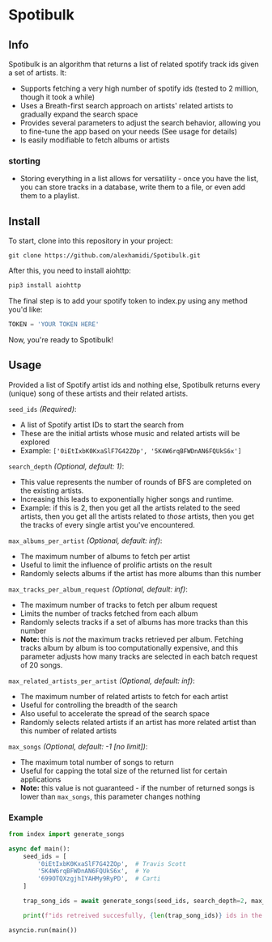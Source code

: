 # Spotibulk

## Info
Spotibulk is an algorithm that returns a list of related spotify track ids given a set of artists. It:
- Supports fetching a very high number of spotify ids (tested to 2 million, though it took a while)
- Uses a Breath-first search approach on artists' related artists to gradually expand the search space
- Provides several parameters to adjust the search behavior, allowing you to fine-tune the app based on your needs (See usage for details)
- Is easily modifiable to fetch albums or artists

### storting
- Storing everything in a list allows for versatility - once you have the list, you can store tracks in a database, write them to a file, or even add them to a playlist. 


## Install

To start, clone into this repository in your project:
```git
git clone https://github.com/alexhamidi/Spotibulk.git
```

After this, you need to install aiohttp:
```python
pip3 install aiohttp
```

The final step is to add your spotify token to index.py using any method you'd like:
```python
TOKEN = 'YOUR TOKEN HERE'
```

Now, you're ready to Spotibulk!

## Usage


Provided a list of Spotify artist ids and nothing else, Spotibulk returns every (unique) song of these artists and their related artists.

`seed_ids` _(Required)_:
- A list of Spotify artist IDs to start the search from
- These are the initial artists whose music and related artists will be explored
- Example: `['0iEtIxbK0KxaSlF7G42ZOp', '5K4W6rqBFWDnAN6FQUkS6x']`

`search_depth` _(Optional, default: 1)_:
- This value represents the number of rounds of BFS are completed on the existing artists.
- Increasing this leads to exponentially higher songs and runtime.
- Example: if this is 2, then you get all the artists related to the seed artists, then you get all the artists related to _those_ artists, then you get the tracks of every single artist you've encountered.

`max_albums_per_artist` _(Optional, default: inf)_:
- The maximum number of albums to fetch per artist
- Useful to limit the influence of prolific artists on the result
- Randomly selects albums if the artist has more albums than this number

`max_tracks_per_album_request`  _(Optional, default: inf)_:
- The maximum number of tracks to fetch per album request
- Limits the number of tracks fetched from each album
- Randomly selects tracks if a set of albums has more tracks than this number
- **Note:** this is _not_ the maximum tracks retrieved per album. Fetching tracks album by album is too computationally expensive, and this parameter adjusts how many tracks are selected in each batch request of 20 songs.

`max_related_artists_per_artist` _(Optional, default: inf)_:
- The maximum number of related artists to fetch for each artist
- Useful for controlling the breadth of the search
- Also useful to accelerate the spread of the search space
- Randomly selects related artists if an artist has more related artist than this number of related artists

`max_songs`  _(Optional, default: -1 [no limit])_:
- The maximum total number of songs to return
- Useful for capping the total size of the returned list for certain applications
- **Note:** this value is not guaranteed - if the number of returned songs is lower than ```max_songs```, this parameter changes nothing


### Example

```python
from index import generate_songs

async def main():
    seed_ids = [
        '0iEtIxbK0KxaSlF7G42ZOp',  # Travis Scott
        '5K4W6rqBFWDnAN6FQUkS6x',  # Ye
        '699OTQXzgjhIYAHMy9RyPD',  # Carti
    ]

    trap_song_ids = await generate_songs(seed_ids, search_depth=2, max_albums_per_artist=1)

    print(f"ids retreived succesfully, {len(trap_song_ids)} ids in the list. First 5 items: {trap_song_ids[:5]}")

asyncio.run(main())

```
